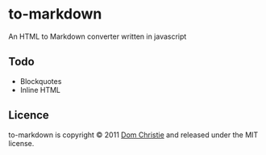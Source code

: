 # to-markdown

An HTML to Markdown converter written in javascript

## Todo

* Blockquotes
* Inline HTML

## Licence

to-markdown is copyright &copy; 2011 [Dom Christie](http://domchristie.co.uk) and released under the MIT license.